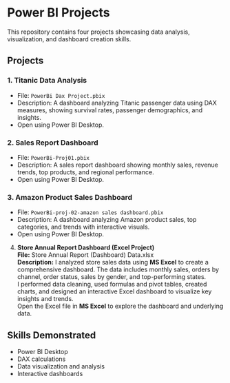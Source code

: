 # Power BI Projects 

This repository contains four projects showcasing data analysis, visualization, and dashboard creation skills.

## Projects

### 1. Titanic Data Analysis
- File: `PowerBi Dax Project.pbix`
- Description: A dashboard analyzing Titanic passenger data using DAX measures, showing survival rates, passenger demographics, and insights.
- Open using Power BI Desktop.

### 2. Sales Report Dashboard
- File: `PowerBi-Proj01.pbix`
- Description: A sales report dashboard showing monthly sales, revenue trends, top products, and regional performance.
- Open using Power BI Desktop.

### 3. Amazon Product Sales Dashboard
- File: `PowerBi-proj-02-amazon sales dashboard.pbix`
- Description: A dashboard analyzing Amazon product sales, top categories, and trends with interactive visuals.
- Open using Power BI Desktop.

4. **Store Annual Report Dashboard (Excel Project)**  
   **File:** Store Annual Report (Dashboard) Data.xlsx  
   **Description:** I analyzed store sales data using **MS Excel** to create a comprehensive dashboard. The data includes monthly sales, orders by channel, order status, sales by gender, and top-performing states.  
   I performed data cleaning, used formulas and pivot tables, created charts, and designed an interactive Excel dashboard to visualize key insights and trends.  
   Open the Excel file in **MS Excel** to explore the dashboard and underlying data.


## Skills Demonstrated
- Power BI Desktop
- DAX calculations
- Data visualization and analysis
- Interactive dashboards
